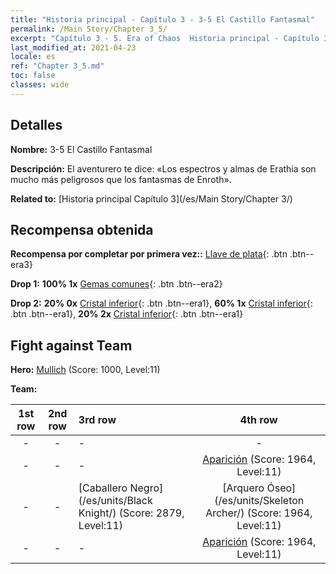 ```yaml
---
title: "Historia principal - Capítulo 3 - 3-5 El Castillo Fantasmal"
permalink: /Main Story/Chapter 3_5/
excerpt: "Capítulo 3 - 5. Era of Chaos  Historia principal - Capítulo 3_5. 3-5 El Castillo Fantasmal"
last_modified_at: 2021-04-23
locale: es
ref: "Chapter 3_5.md"
toc: false
classes: wide
---
```


## Detalles

 **Nombre:** 3-5 El Castillo Fantasmal

 **Descripción:** El aventurero te dice: «Los espectros y almas de Erathia son mucho más peligrosos que los fantasmas de Enroth».

 **Related to:** [Historia principal Capítulo 3](/es/Main Story/Chapter 3/)

## Recompensa obtenida

 **Recompensa por completar por primera vez::** [Llave de plata](/ItemsES/con_693/){: .btn .btn--era3}

 **Drop 1:** **100% 1x** [Gemas comunes](/ItemsES/mat_10/){: .btn .btn--era2}

 **Drop 2:** **20% 0x** [Cristal inferior](/ItemsES/mat_5/){: .btn .btn--era1}, **60% 1x** [Cristal inferior](/ItemsES/mat_5/){: .btn .btn--era1}, **20% 2x** [Cristal inferior](/ItemsES/mat_5/){: .btn .btn--era1}


## Fight against Team
 **Hero:** [Mullich](/es/heroes/Mullich/) (Score: 1000, Level:11)

 **Team:**


  | 1st row | 2nd row | 3rd row | 4th row |
  |:----:|:----:|:----|:----:|
  | - | - | - | - |
  | - | - | - | [Aparición](/es/units/Wight/) (Score: 1964, Level:11)  |
  | - | - | [Caballero Negro](/es/units/Black Knight/) (Score: 2879, Level:11)  | [Arquero Óseo](/es/units/Skeleton Archer/) (Score: 1964, Level:11)  |
  | - | - | - | [Aparición](/es/units/Wight/) (Score: 1964, Level:11)  |


